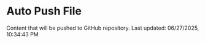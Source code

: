 # Auto Push File

Content that will be pushed to GitHub repository.
Last updated: 06/27/2025, 10:34:43 PM